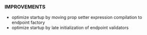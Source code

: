 
### IMPROVEMENTS
- optimize startup by moving prop setter expression compilation to endpoint factory
- optimize startup by late initialization of endpoint validators